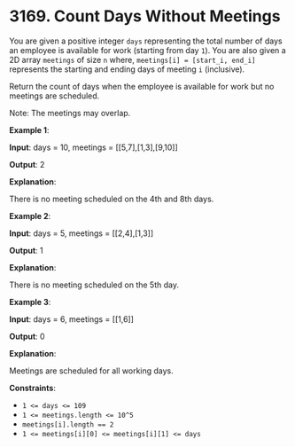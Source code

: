 
# 3169. Count Days Without Meetings

You are given a positive integer `days` representing the total number of days an employee is available for work (starting from day `1`). You are also given a 2D array `meetings` of size `n` where, `meetings[i] = [start_i, end_i]` represents the starting and ending days of meeting `i` (inclusive).

Return the count of days when the employee is available for work but no meetings are scheduled.

Note: The meetings may overlap.

**Example 1**:

**Input**: days = 10, meetings = [[5,7],[1,3],[9,10]]

**Output**: 2

**Explanation**:

There is no meeting scheduled on the 4th and 8th days.

**Example 2**:

**Input**: days = 5, meetings = [[2,4],[1,3]]

**Output**: 1

**Explanation**:

There is no meeting scheduled on the 5th day.

**Example 3**:

**Input**: days = 6, meetings = [[1,6]]

**Output**: 0

**Explanation**:

Meetings are scheduled for all working days.

**Constraints**:

- `1 <= days <= 109`
- `1 <= meetings.length <= 10^5`
- `meetings[i].length == 2`
- `1 <= meetings[i][0] <= meetings[i][1] <= days`
